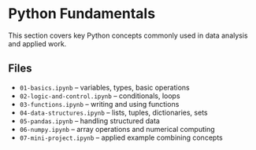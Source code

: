 # Python Fundamentals

This section covers key Python concepts commonly used in data analysis and applied work.

## Files

- `01-basics.ipynb` – variables, types, basic operations
- `02-logic-and-control.ipynb` – conditionals, loops
- `03-functions.ipynb` – writing and using functions
- `04-data-structures.ipynb` – lists, tuples, dictionaries, sets
- `05-pandas.ipynb` – handling structured data
- `06-numpy.ipynb` – array operations and numerical computing
- `07-mini-project.ipynb` – applied example combining concepts